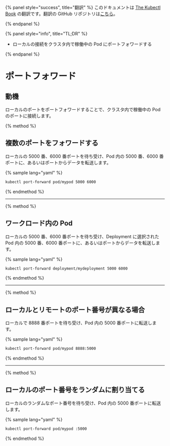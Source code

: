 {% panel style="success", title="翻訳" %}
このドキュメントは [The Kubectl Book](https://kubectl.docs.kubernetes.io/) の翻訳です。翻訳の GitHub リポジトリは[こちら](https://github.com/FujiHaruka/kubectl-book-ja)。

{% endpanel %}

{% panel style="info", title="TL;DR" %}

- ローカルの接続をクラスタ内で稼働中の Pod にポートフォワードする

{% endpanel %}

# ポートフォワード

## 動機

ローカルのポートをポートフォワードすることで、クラスタ内で稼働中の Pod のポートに接続します。

{% method %}

## 複数のポートをフォワードする

ローカルの 5000 番、6000 番ポートを待ち受け、Pod 内の 5000 番、6000 番ポートに、あるいはポートからデータを転送します。

{% sample lang="yaml" %}

```bash
kubectl port-forward pod/mypod 5000 6000
```

{% endmethod %}

- - -

{% method %}

## ワークロード内の Pod

ローカルの 5000 番、6000 番ポートを待ち受け、Deployment に選択された Pod 内の  5000 番、6000 番ポートに、あるいはポートからデータを転送します。

{% sample lang="yaml" %}

```bash
kubectl port-forward deployment/mydeployment 5000 6000
```

{% endmethod %}

- - -

{% method %}

## ローカルとリモートのポート番号が異なる場合

ローカルで 8888 番ポートを待ち受け、Pod 内の 5000 番ポートに転送します。

{% sample lang="yaml" %}

```bash
kubectl port-forward pod/mypod 8888:5000
```

{% endmethod %}

- - -

{% method %}

## ローカルのポート番号をランダムに割り当てる

ローカルのランダムなポート番号を待ち受け、Pod 内の 5000 番ポートに転送します。

{% sample lang="yaml" %}

```bash
kubectl port-forward pod/mypod :5000
```

{% endmethod %}
